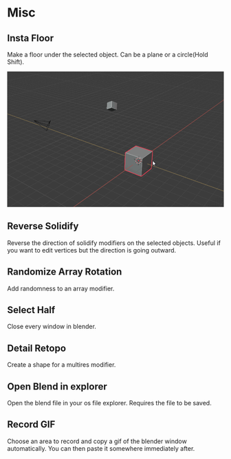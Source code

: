 # Misc



## Insta Floor

Make a floor under the selected object. Can be a plane or a circle(Hold Shift).

![Alt Text](gifs/InstaFloorGif.gif)
## Reverse Solidify

Reverse the direction of solidify modifiers on the selected objects. Useful if you want to edit vertices but the direction is going outward.

## Randomize Array Rotation

Add randomness to an array modifier.

## Select Half

Close every window in blender.

## Detail Retopo

Create a shape for a multires modifier.

## Open Blend in explorer

Open the blend file in your os file explorer. Requires the file to be saved.

## Record GIF

Choose an area to record and copy a gif of the blender window automatically. You can then paste it somewhere immediately after.

